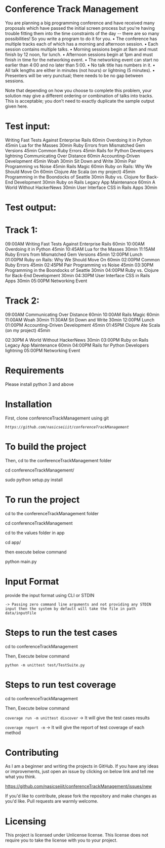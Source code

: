 # Conference Track Management

You are planning a big programming conference and have received many proposals which have passed the initial screen process but you're having trouble fitting them into the time constraints of the day -- there are so many possibilities! So you write a program to do it for you.
• The conference has multiple tracks each of which has a morning and afternoon session.
• Each session contains multiple talks.
• Morning sessions begin at 9am and must finish by 12 noon, for lunch.
• Afternoon sessions begin at 1pm and must finish in time for the networking
event.
• The networking event can start no earlier than 4:00 and no later than 5:00.
• No talk title has numbers in it.
• All talk lengths are either in minutes (not hours) or lightning (5 minutes).
• Presenters will be very punctual; there needs to be no gap between sessions.
  
 Note that depending on how you choose to complete this problem, your solution may give a different ordering or combination of talks into tracks. This is acceptable; you don’t need to exactly duplicate the sample output given here.

# Test input:

Writing Fast Tests Against Enterprise Rails 60min Overdoing it in Python 45min
Lua for the Masses 30min
Ruby Errors from Mismatched Gem Versions 45min Common Ruby Errors 45min
Rails for Python Developers lightning Communicating Over Distance 60min Accounting-Driven Development 45min Woah 30min
Sit Down and Write 30min
Pair Programming vs Noise 45min
Rails Magic 60min
Ruby on Rails: Why We Should Move On 60min Clojure Ate Scala (on my project) 45min Programming in the Boondocks of Seattle 30min Ruby vs. Clojure for Back-End Development 30min Ruby on Rails Legacy App Maintenance 60min
A World Without HackerNews 30min
User Interface CSS in Rails Apps 30min

# Test output:

# Track 1:

09:00AM Writing Fast Tests Against Enterprise Rails 60min 10:00AM Overdoing it in Python 45min
10:45AM Lua for the Masses 30min
11:15AM Ruby Errors from Mismatched Gem Versions 45min 12:00PM Lunch
01:00PM Ruby on Rails: Why We Should Move On 60min 02:00PM Common Ruby Errors 45min
02:45PM Pair Programming vs Noise 45min
03:30PM Programming in the Boondocks of Seattle 30min 04:00PM Ruby vs. Clojure for Back-End Development 30min 04:30PM User Interface CSS in Rails Apps 30min
05:00PM Networking Event

# Track 2:

09:00AM Communicating Over Distance 60min 10:00AM Rails Magic 60min
11:00AM Woah 30min
11:30AM Sit Down and Write 30min
12:00PM Lunch
01:00PM Accounting-Driven Development 45min 01:45PM Clojure Ate Scala (on my project) 45min

02:30PM A World Without HackerNews 30min
03:00PM Ruby on Rails Legacy App Maintenance 60min 04:00PM Rails for Python Developers lightning
05:00PM Networking Event

# Requirements

Please install python 3 and above

# Installation

First, clone conferenceTrackManagement using git

_`https://github.com/nasicseiiit/conferenceTrackManagement`_

# To build the project

Then, cd to the conferenceTrackManagement folder 

 cd conferenceTrackManagement/
 
 sudo python setup.py install 

# To run the project

 cd to the conferenceTrackManagement folder 
 
 cd conferenceTrackManagement
 
 cd to the values folder in app
 
 cd app/
 
 then execute below command
 
 python main.py

# Input Format

provide the input format using CLI or STDIN

`-> Passing zero command line arguments and not providing any STDIN input then the system by default will take the file in path  data/inputFile`

# Steps to run the test cases
 
 cd to conferenceTrackManagement

 Then, Execute below command
 
  `python -m unittest test/TestSuite.py`

# Steps to run test coverage

 cd to conferenceTrackManagement
 
 Then, Execute below command
 
 `coverage run -m unittest discover` -> It will give the test cases results
 
 `coverage report -m` -> It will give the report of test coverage of each method
  
# Contributing

As I am a beginner and writing the projects in GitHub. 
If you have any ideas or improvements, just open an issue by clicking on below link and tell me what you think.

https://github.com/nasicseiiit/conferenceTrackManagement/issues/new

If you'd like to contribute, please fork the repository and make changes as you'd like. Pull requests are warmly welcome.

# Licensing

This project is licensed under Unlicense license. This license does not require you to take the license with you to your project. 
